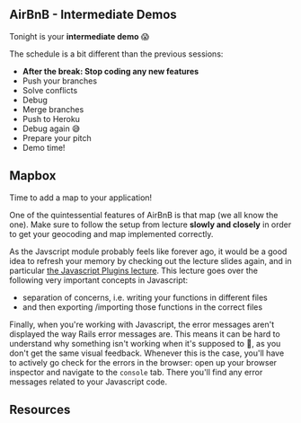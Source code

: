 ## AirBnB - Intermediate Demos

Tonight is your **intermediate demo** 😱

The schedule is a bit different than the previous sessions:

- **After the break: Stop coding any new features**
- Push your branches
- Solve conflicts
- Debug
- Merge branches
- Push to Heroku
- Debug again 😅
- Prepare your pitch
- Demo time!


## Mapbox

Time to add a map to your application!

One of the quintessential features of AirBnB is that map (we all know the one). Make sure to follow the setup from lecture **slowly and closely** in order to get your geocoding and map implemented correctly.

As the Javscript module probably feels like forever ago, it would be a good idea to refresh your memory by checking out the lecture slides again, and in particular [the Javascript Plugins lecture](https://kitt.lewagon.com/camps/<user.batch_slug>/lectures/04-Front-End%2F07-JavaScript-Plugins). This lecture goes over the following very important concepts in Javascript:
- separation of concerns, i.e. writing your functions in different files
- and then exporting /importing those functions in the correct files

Finally, when you're working with Javascript, the error messages aren't displayed the way Rails error messages are. This means it can be hard to understand why something isn't working when it's supposed to 🤔, as you don't get the same visual feedback. Whenever this is the case, you'll have to actively go check for the errors in the browser: open up your browser inspector and navigate to the `console` tab. There you'll find any error messages related to your Javascript code.

## Resources
